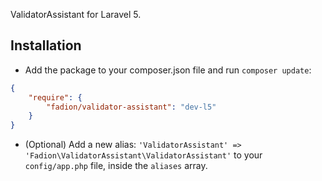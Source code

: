 ValidatorAssistant for Laravel 5.

## Installation

- Add the package to your composer.json file and run `composer update`:
```json
{
    "require": {
        "fadion/validator-assistant": "dev-l5"
    }
}
```
- (Optional) Add a new alias: `'ValidatorAssistant' => 'Fadion\ValidatorAssistant\ValidatorAssistant'` to your `config/app.php` file, inside the `aliases` array.
